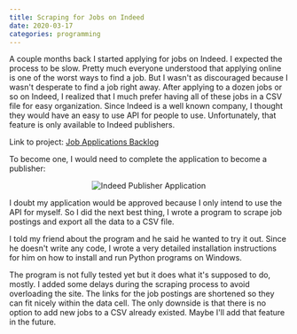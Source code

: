 ```yaml
---
title: Scraping for Jobs on Indeed
date: 2020-03-17
categories: programming
---
```


A couple months back I started applying for jobs on Indeed. I expected the process to be slow. Pretty much everyone understood that applying online is one of the worst ways to find a job. But I wasn't as discouraged because I wasn't desperate to find a job right away. After applying to a dozen jobs or so on Indeed, I realized that I much prefer having all of these jobs in a CSV file for easy organization. Since Indeed is a well known company, I thought they would have an easy to use API for people to use. Unfortunately, that feature is only available to Indeed publishers.

Link to project: [Job Applications Backlog](https://github.com/kennguyen01/job-applications-backlog)

<!--more-->

To become one, I would need to complete the application to become a publisher:

<p align="center">
  <img src="https://i.imgur.com/XhwF1Of.jpg" alt="Indeed Publisher Application">
</p>

I doubt my application would be approved because I only intend to use the API for myself. So I did the next best thing, I wrote a program to scrape job postings and export all the data to a CSV file.

I told my friend about the program and he said he wanted to try it out. Since he doesn't write any code, I wrote a very detailed installation instructions for him on how to install and run Python programs on Windows.

The program is not fully tested yet but it does what it's supposed to do, mostly. I added some delays during the scraping process to avoid overloading the site. The links for the job postings are shortened so they can fit nicely within the data cell. The only downside is that there is no option to add new jobs to a CSV already existed. Maybe I'll add that feature in the future.